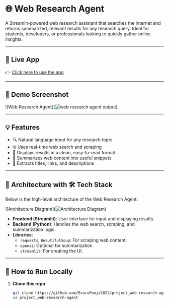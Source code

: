 # 🌐 Web Research Agent

A Streamlit-powered web research assistant that searches the internet and returns summarized, relevant results for any research query. Ideal for students, developers, or professionals looking to quickly gather online insights.

---

## 🚀 Live App

👉 [Click here to use the app](https://projectweb-research-agent-e52pfha6fqsoxezre3rrku.streamlit.app)

---

## 📸 Demo Screenshot

![Web Research Agent](![web research agent output](https://github.com/user-attachments/assets/ddd01173-f028-40bf-8bf4-38c59a88b568)) 

---

## 💡 Features

- 🔍 Natural language input for any research topic
- 🌐 Uses real-time web search and scraping
- 📄 Displays results in a clean, easy-to-read format
- 💬 Summarizes web content into useful snippets
- 📑 Extracts titles, links, and descriptions

---
## 🔧 Architecture with 🛠️ Tech Stack

Below is the high-level architecture of the Web Research Agent:

![Architecture Diagram](![Architecture Diagram](https://github.com/user-attachments/assets/ba764480-974c-4cf0-b0b1-a1a5bb1bd1ff))

- **Frontend (Streamlit)**: User interface for input and displaying results.
- **Backend (Python)**: Handles the web search, scraping, and summarization logic.
- **Libraries**:
  - `requests`, `BeautifulSoup`: For scraping web content.
  - `openai`: Optional for summarization.
  - `streamlit`: For creating the UI.

---

## 🧪 How to Run Locally

1. **Clone this repo**
   ```bash
   git clone https://github.com/EsuruPooja1022/project_web-research-agent.git
   cd project_web-research-agent

